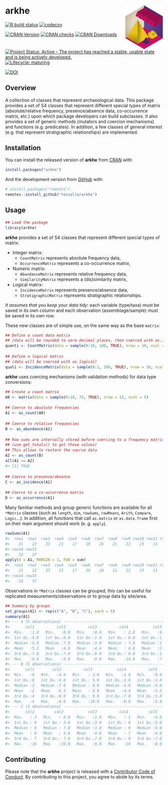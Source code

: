 
<!-- README.md is generated from README.Rmd. Please edit that file -->

# arkhe <img width=120px src="man/figures/logo.png" align="right" />

<!-- badges: start -->

[![R build
status](https://github.com/tesselle/arkhe/workflows/R-CMD-check/badge.svg)](https://github.com/tesselle/arkhe/actions)
[![codecov](https://codecov.io/gh/tesselle/arkhe/branch/master/graph/badge.svg)](https://codecov.io/gh/tesselle/arkhe)

[![CRAN
Version](http://www.r-pkg.org/badges/version/arkhe)](https://cran.r-project.org/package=arkhe)
[![CRAN
checks](https://cranchecks.info/badges/worst/arkhe)](https://cran.r-project.org/web/checks/check_results_arkhe.html)
[![CRAN
Downloads](http://cranlogs.r-pkg.org/badges/arkhe)](https://cran.r-project.org/package=arkhe)

[![Project Status: Active – The project has reached a stable, usable
state and is being actively
developed.](https://www.repostatus.org/badges/latest/active.svg)](https://www.repostatus.org/#active)
[![Lifecycle:
maturing](https://img.shields.io/badge/lifecycle-maturing-blue.svg)](https://www.tidyverse.org/lifecycle/#maturing)

[![DOI](https://zenodo.org/badge/DOI/10.5281/zenodo.3526659.svg)](https://doi.org/10.5281/zenodo.3526659)
<!-- badges: end -->

## Overview

A collection of classes that represent archaeological data. This package
provides a set of S4 classes that represent different special types of
matrix (absolute/relative frequency, presence/absence data,
co-occurrence matrix, etc.) upon which package developers can build
subclasses. It also provides a set of generic methods (mutators and
coercion mechanisms) and functions (e.g. predicates). In addition, a few
classes of general interest (e.g. that represent stratigraphic
relationships) are implemented.

## Installation

You can install the released version of **arkhe** from
[CRAN](https://CRAN.R-project.org) with:

``` r
install.packages("arkhe")
```

And the development version from [GitHub](https://github.com/) with:

``` r
# install.packages("remotes")
remotes::install_github("tesselle/arkhe")
```

## Usage

``` r
## Load the package
library(arkhe)
```

**arkhe** provides a set of S4 classes that represent different special
types of matrix.

-   Integer matrix:
    -   `CountMatrix` represents absolute frequency data,
    -   `OccurrenceMatrix` represents a co-occurrence matrix,
-   Numeric matrix:
    -   `AbundanceMatrix` represents relative frequency data,
    -   `SimilarityMatrix` represents a (dis)similarity matrix,
-   Logical matrix:
    -   `IncidenceMatrix` represents presence/absence data,
    -   `StratigraphicMatrix` represents stratigraphic relationships.

*It assumes that you keep your data tidy*: each variable (type/taxa)
must be saved in its own column and each observation (assemblage/sample)
must be saved in its own row.

These new classes are of simple use, on the same way as the base
`matrix`:

``` r
## Define a count data matrix
## (data will be rounded to zero decimal places, then coerced with as.integer)
quanti <- CountMatrix(data = sample(0:10, 100, TRUE), nrow = 10, ncol = 10)

## Define a logical matrix
## (data will be coerced with as.logical)
quali <- IncidenceMatrix(data = sample(0:1, 100, TRUE), nrow = 10, ncol = 10)
```

**arkhe** uses coercing mechanisms (with validation methods) for data
type conversions:

``` r
## Create a count matrix
A0 <- matrix(data = sample(0:10, 75, TRUE), nrow = 15, ncol = 5)

## Coerce to absolute frequencies
A1 <- as_count(A0)

## Coerce to relative frequencies
B <- as_abundance(A1)

## Row sums are internally stored before coercing to a frequency matrix
## (use get_totals() to get these values)
## This allows to restore the source data
A2 <- as_count(B)
all(A1 == A2)
#> [1] TRUE

## Coerce to presence/absence
C <- as_incidence(A1)

## Coerce to a co-occurrence matrix
D <- as_occurrence(A1)
```

Many familiar methods and group generic functions are available for all
`*Matrix` classes (such as `length`, `dim`, `rowSums`, `rowMeans`,
`Arith`, `Compare`, `Logic`…). In addition, all functions that call
`as.matrix` or `as.data.frame` first on their main argument should work
(e. g. `apply`).

``` r
rowSums(A1)
#>  row1  row2  row3  row4  row5  row6  row7  row8  row9 row10 row11 row12 row13 
#>    21    22    33    21    17    19    28    21    22    23    11    31    29 
#> row14 row15 
#>    33    37
apply(X = A1, MARGIN = 1, FUN = sum)
#>  row1  row2  row3  row4  row5  row6  row7  row8  row9 row10 row11 row12 row13 
#>    21    22    33    21    17    19    28    21    22    23    11    31    29 
#> row14 row15 
#>    33    37
```

Observations in `*Matrix` classes can be grouped, this can be useful for
replicated measurements/observations or to group data by site/area.

``` r
## Summary by groups
set_groups(A1) <- rep(c("A", "B", "C"), each = 5)
summary(A1)
#> --- A (5 observations) ---------------------------------------------------------
#>       col1          col2          col3          col4           col5  
#>  Min.   :1.0   Min.   :0.0   Min.   :0.0   Min.   : 2.0   Min.   :0  
#>  1st Qu.:5.0   1st Qu.:0.0   1st Qu.:1.0   1st Qu.: 6.0   1st Qu.:1  
#>  Median :5.0   Median :7.0   Median :3.0   Median : 7.0   Median :1  
#>  Mean   :5.2   Mean   :4.6   Mean   :4.4   Mean   : 6.6   Mean   :2  
#>  3rd Qu.:7.0   3rd Qu.:7.0   3rd Qu.:9.0   3rd Qu.: 8.0   3rd Qu.:1  
#>  Max.   :8.0   Max.   :9.0   Max.   :9.0   Max.   :10.0   Max.   :7  
#> --- B (5 observations) ---------------------------------------------------------
#>       col1        col2          col3           col4          col5    
#>  Min.   :0   Min.   :4.0   Min.   : 2.0   Min.   :1.0   Min.   :0.0  
#>  1st Qu.:0   1st Qu.:4.0   1st Qu.: 5.0   1st Qu.:2.0   1st Qu.:2.0  
#>  Median :2   Median :7.0   Median : 8.0   Median :4.0   Median :4.0  
#>  Mean   :2   Mean   :6.2   Mean   : 6.8   Mean   :4.4   Mean   :3.2  
#>  3rd Qu.:4   3rd Qu.:8.0   3rd Qu.: 9.0   3rd Qu.:7.0   3rd Qu.:5.0  
#>  Max.   :4   Max.   :8.0   Max.   :10.0   Max.   :8.0   Max.   :5.0  
#> --- C (5 observations) ---------------------------------------------------------
#>       col1         col2           col3          col4         col5    
#>  Min.   : 3   Min.   : 0.0   Min.   :1.0   Min.   : 1   Min.   :0.0  
#>  1st Qu.: 4   1st Qu.: 5.0   1st Qu.:3.0   1st Qu.: 6   1st Qu.:3.0  
#>  Median : 6   Median : 7.0   Median :3.0   Median : 9   Median :6.0  
#>  Mean   : 6   Mean   : 5.8   Mean   :4.6   Mean   : 7   Mean   :4.8  
#>  3rd Qu.: 7   3rd Qu.: 7.0   3rd Qu.:7.0   3rd Qu.: 9   3rd Qu.:7.0  
#>  Max.   :10   Max.   :10.0   Max.   :9.0   Max.   :10   Max.   :8.0
```

## Contributing

Please note that the **arkhe** project is released with a [Contributor
Code of
Conduct](https://github.com/tesselle/arkhe/blob/master/.github/CODE_OF_CONDUCT.md).
By contributing to this project, you agree to abide by its terms.

